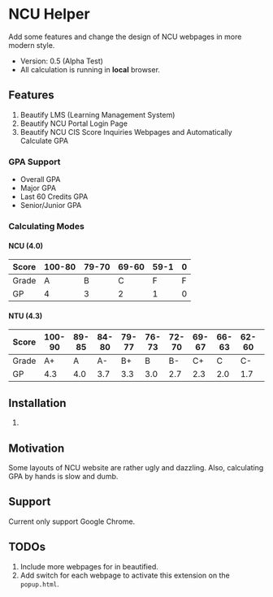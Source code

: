 # NCU Helper
Add some features and change the design of NCU webpages in more modern style.

* Version: 0.5 (Alpha Test)
* All calculation is running in **local** browser.

## Features

1. Beautify LMS (Learning Management System)
2. Beautify NCU Portal Login Page
3. Beautify NCU CIS Score Inquiries Webpages and Automatically Calculate GPA
### GPA Support
* Overall GPA
* Major GPA
* Last 60 Credits GPA
* Senior/Junior GPA
### Calculating Modes
#### NCU (4.0)

| Score | 100-80 | 79-70 | 69-60 | 59-1 | 0 |
|-------|--------|-------|-------|------|---|
| Grade | A      | B     | C     | F    | F |
| GP    | 4      | 3     | 2     | 1    | 0 |

#### NTU (4.3)

| Score | 100-90 | 89-85 | 84-80 | 79-77 | 76-73 | 72-70 | 69-67 | 66-63 | 62-60 | 59-0 |
|-------|--------|-------|-------|-------|-------|-------|-------|-------|-------|------|
| Grade | A+     | A     | A-    | B+    | B     | B-    | C+    | C     | C-    | F    |
| GP    | 4.3    | 4.0   | 3.7   | 3.3   | 3.0   | 2.7   | 2.3   | 2.0   | 1.7   | 0    |

## Installation

1. 

## Motivation
Some layouts of NCU website are rather ugly and dazzling. Also, calculating GPA
by hands is slow and dumb.

## Support
Current only support Google Chrome.

## TODOs

1. Include more webpages for in beautified.
2. Add switch for each webpage to activate this extension on the `popup.html`.